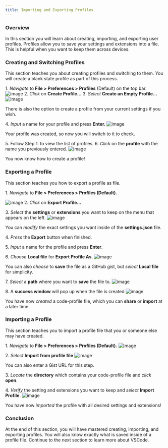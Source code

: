 ```yaml
---
title: Importing and Exporting Profiles
---
```


### Overview
In this section you will learn about creating, importing, and exporting user profiles. Profiles allow you to save your settings and extensions into a file. This is helpful when you want to keep them across devices. 

### Creating and Switching Profiles
This section teaches you about creating profiles and switching to them. You will create a blank state profile as part of this process.

1\. *Navigate* to **File > Preferences > Profiles** (Default) on the top bar.
![image](images/page2-img1.jpg)
2\. *Click* on **Create Profile...**
3\. *Select* **Create an Empty Profile...**
![image](images/page2-img2.png)

There is also the option to create a profile from your current settings if you wish.

4\. *Input* a name for your profile and press **Enter.**
![image](images/page2-img3.png)

Your profile was created, so now you will switch to it to check.

5\. Follow Step 1. to view the list of profiles.
6\. *Click* on the **profile** with the name you previously entered.
![image](images/page2-img4.png)

You now know how to create a profile!

### Exporting a Profile
This section teaches you how to export a profile as file.

1\. *Navigate* to **File > Preferences > Profiles (Default).**

![image](images/page2-img1.jpg)
2\. *Click* on **Export Profile...**

3\. *Select* the **settings** or **extensions** you want to keep on the menu that appears on the left.
![image](images/page2-img5.JPG)

You can *modify* the exact settings you want inside of the **settings.json** file.

4\. *Press* the **Export** button when finished.

5\. *Input* a name for the profile and press **Enter**.

6\. *Choose* **Local file** for **Export Profile As**.
![image](images/page2-img9.png)

You can also *choose* to **save** the file as a GitHub gist, but *select* **Local file** for simplicity.


7\. *Select* a **path** where you want to **save** the file to.
![image](images/page2-img10.JPG)


8\. A **success window** will pop up when the file is created
![image](images/page2-img6.JPG)

You have now *created* a code-profile file, which you can **share** or **import** at a later time.

### Importing a Profile
This section teaches you to import a profile file that you or someone else may have created.

1\. *Navigate* to **File > Preferences > Profiles (Default).**
![image](images/page2-img1.jpg)

2\. *Select* **Import from profile file**
![image](images/page2-img7.JPG)

You can also enter a Gist URL for this step.

3\. *Locate* the **directory** which contains your code-profile file and *click* **open**.

4\. *Verify* the setting and extensions you want to keep and *select* **Import Profile**.
![image](images/page2-img8.JPG)

You have now *imported* the profile with all desired settings and extensions! 

### Conclusion
At the end of this section, you will have mastered creating, importing, and exporting profiles. You will also know exactly what is saved inside of a profile file. Continue to the next section to learn more about VSCode.
